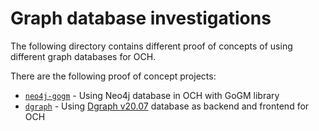 # Graph database investigations

The following directory contains different proof of concepts of using different graph databases for OCH.

There are the following proof of concept projects:
- [`neo4j-gogm`](./neo4j-gogm) - Using Neo4j database in OCH with GoGM library 
- [`dgraph`](./dgraph) - Using [Dgraph v20.07](https://dgraph.io/docs/v20.07/) database as backend and frontend for OCH 
